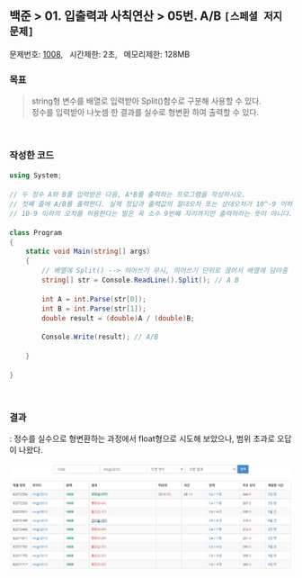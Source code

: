 
## 백준 > 01. 입출력과 사칙연산 > 05번. A/B `[스페셜 저지 문제]`   
문제번호: [1008](https://www.acmicpc.net/problem/1008), &nbsp; 시간제한: 2초, &nbsp; 메모리제한: 128MB

### 목표
>string형 변수를 배열로 입력받아 Split()함수로 구분해 사용할 수 있다.    
>정수를 입력받아 나눗셈 한 결과를 실수로 형변환 하여 출력할 수 있다.

<br>

### 작성한 코드   

```cs
using System;

// 두 정수 A와 B를 입력받은 다음, A*B를 출력하는 프로그램을 작성하시오.
// 첫째 줄에 A/B를 출력한다. 실제 정답과 출력값의 절대오차 또는 상대오차가 10^-9 이하이면 정답이다.
// 10-9 이하의 오차를 허용한다는 말은 꼭 소수 9번째 자리까지만 출력하라는 뜻이 아니다.

class Program
{
    static void Main(string[] args)
    {
        // 배열에 Split() --> 띄어쓰기 무시, 띄어쓰기 단위로 끊어서 배열에 담아줌
        string[] str = Console.ReadLine().Split(); // A B

        int A = int.Parse(str[0]);
        int B = int.Parse(str[1]);
        double result = (double)A / (double)B;             

        Console.Write(result); // A/B

    }    
    
}
```

<br>

### 결과    
: 정수를 실수으로 형변환하는 과정에서 float형으로 시도해 보았으나, 범위 초과로 오답이 나왔다.

![01단계 05번문항 제출결과](05_result_Img.png)